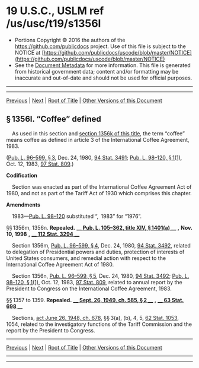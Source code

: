 ---
---

# 19 U.S.C., USLM ref /us/usc/t19/s1356l

* Portions Copyright © 2016 the authors of the https://github.com/publicdocs project.
  Use of this file is subject to the NOTICE at [https://github.com/publicdocs/uscode/blob/master/NOTICE](https://github.com/publicdocs/uscode/blob/master/NOTICE)
* See the [Document Metadata](././../../../../../..//README.md) for more information.
  This file is generated from historical government data; content and/or formatting may be inaccurate and out-of-date and should not be used for official purposes.

----------
----------

[Previous](./../../../../../..//us/usc/t19/ch4/stII/ptIII/m__us_usc_t19_s1356k.md) | [Next](./../../../../../..//us/usc/t19/ch4/stII/ptIII/m__us_usc_t19_s1360.md) | [Root of Title](./../../../../../../) | [Other Versions of this Document](https://publicdocs.github.io/go/links?ns=uslm&ref=%2Fus%2Fusc%2Ft19%2Fs1356l)

## § 1356l. “Coffee” defined

    As used in this section and [section 1356k of this title][/us/usc/t19/s1356k], the term “coffee” means coffee as defined in article 3 of the International Coffee Agreement, 1983.

([Pub. L. 96–599, § 3][/us/pl/96/599/s3], Dec. 24, 1980, [94 Stat. 3491][/us/stat/94/3491]; [Pub. L. 98–120, § 1(1)][/us/pl/98/120/s1/1], Oct. 12, 1983, [97 Stat. 809][/us/stat/97/809].)

 __Codification__ 

    Section was enacted as part of the International Coffee Agreement Act of 1980, and not as part of the Tariff Act of 1930 which comprises this chapter.

 __Amendments__ 

    1983—[Pub. L. 98–120][/us/pl/98/120] substituted “, 1983” for “1976”.

§§ 1356m, 1356n. __Repealed.__  __[__  __Pub. L. 105–362, title XIV, § 1401(a)__  __][/us/pl/105/362/s1401/a]__  __,__  __Nov. 10, 1998__  __,__  __[__  __112 Stat. 3294__  __][/us/stat/112/3294]__ 

    Section 1356m, [Pub. L. 96–599, § 4][/us/pl/96/599/s4], Dec. 24, 1980, [94 Stat. 3492][/us/stat/94/3492], related to delegation of Presidential powers and duties, protection of interests of United States consumers, and remedial action with respect to the International Coffee Agreement Act of 1980.

    Section 1356n, [Pub. L. 96–599, § 5][/us/pl/96/599/s5], Dec. 24, 1980, [94 Stat. 3492][/us/stat/94/3492]; [Pub. L. 98–120, § 1(1)][/us/pl/98/120/s1/1], Oct. 12, 1983, [97 Stat. 809][/us/stat/97/809], related to annual report by the President to Congress on the International Coffee Agreement, 1983.

§§ 1357 to 1359. __Repealed.__  __[__  __Sept. 26, 1949, ch. 585, § 2__  __][/us/act/1949-09-26/ch585/s2]__  __,__  __[__  __63 Stat. 698__  __][/us/stat/63/698]__ 

    Sections, [act June 26, 1948, ch. 678][/us/act/1948-06-26/ch678], §§ 3(a), (b), 4, 5, [62 Stat. 1053][/us/stat/62/1053], 1054, related to the investigatory functions of the Tariff Commission and the report by the President to Congress.

----------

[Previous](./../../../../../..//us/usc/t19/ch4/stII/ptIII/m__us_usc_t19_s1356k.md) | [Next](./../../../../../..//us/usc/t19/ch4/stII/ptIII/m__us_usc_t19_s1360.md) | [Root of Title](./../../../../../../) | [Other Versions of this Document](https://publicdocs.github.io/go/links?ns=uslm&ref=%2Fus%2Fusc%2Ft19%2Fs1356l)

----------
----------

[/us/usc/t19/s1356k]: https://publicdocs.github.io/go/links?ns=uslm&ref=%2Fus%2Fusc%2Ft19%2Fs1356k
[/us/pl/96/599/s3]: https://publicdocs.github.io/go/links?ns=uslm&ref=%2Fus%2Fpl%2F96%2F599%2Fs3
[/us/stat/94/3491]: https://publicdocs.github.io/go/links?ns=uslm&ref=%2Fus%2Fstat%2F94%2F3491
[/us/pl/98/120/s1/1]: https://publicdocs.github.io/go/links?ns=uslm&ref=%2Fus%2Fpl%2F98%2F120%2Fs1%2F1
[/us/stat/97/809]: https://publicdocs.github.io/go/links?ns=uslm&ref=%2Fus%2Fstat%2F97%2F809
[/us/pl/98/120]: https://publicdocs.github.io/go/links?ns=uslm&ref=%2Fus%2Fpl%2F98%2F120
[/us/pl/105/362/s1401/a]: https://publicdocs.github.io/go/links?ns=uslm&ref=%2Fus%2Fpl%2F105%2F362%2Fs1401%2Fa
[/us/stat/112/3294]: https://publicdocs.github.io/go/links?ns=uslm&ref=%2Fus%2Fstat%2F112%2F3294
[/us/pl/96/599/s4]: https://publicdocs.github.io/go/links?ns=uslm&ref=%2Fus%2Fpl%2F96%2F599%2Fs4
[/us/stat/94/3492]: https://publicdocs.github.io/go/links?ns=uslm&ref=%2Fus%2Fstat%2F94%2F3492
[/us/pl/96/599/s5]: https://publicdocs.github.io/go/links?ns=uslm&ref=%2Fus%2Fpl%2F96%2F599%2Fs5
[/us/stat/94/3492]: https://publicdocs.github.io/go/links?ns=uslm&ref=%2Fus%2Fstat%2F94%2F3492
[/us/pl/98/120/s1/1]: https://publicdocs.github.io/go/links?ns=uslm&ref=%2Fus%2Fpl%2F98%2F120%2Fs1%2F1
[/us/stat/97/809]: https://publicdocs.github.io/go/links?ns=uslm&ref=%2Fus%2Fstat%2F97%2F809
[/us/act/1949-09-26/ch585/s2]: https://publicdocs.github.io/go/links?ns=uslm&ref=%2Fus%2Fact%2F1949-09-26%2Fch585%2Fs2
[/us/stat/63/698]: https://publicdocs.github.io/go/links?ns=uslm&ref=%2Fus%2Fstat%2F63%2F698
[/us/act/1948-06-26/ch678]: https://publicdocs.github.io/go/links?ns=uslm&ref=%2Fus%2Fact%2F1948-06-26%2Fch678
[/us/stat/62/1053]: https://publicdocs.github.io/go/links?ns=uslm&ref=%2Fus%2Fstat%2F62%2F1053


